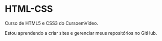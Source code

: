 # HTML-CSS
 Curso de HTML5 e CSS3 do CursoemVídeo.

 Estou aprendendo a criar sites e gerenciar meus repositórios no GitHub.
